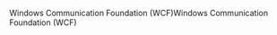 <span data-ttu-id="1ecc8-101">Windows Communication Foundation (WCF)</span><span class="sxs-lookup"><span data-stu-id="1ecc8-101">Windows Communication Foundation (WCF)</span></span>